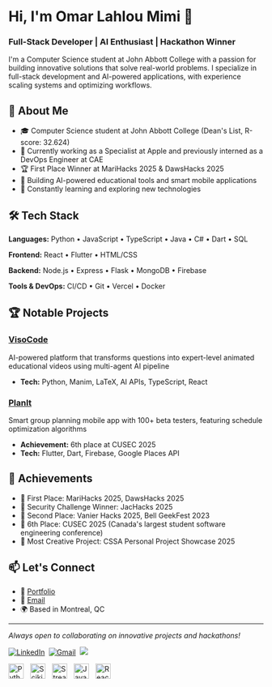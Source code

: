 # Hi, I'm Omar Lahlou Mimi 👋

### Full-Stack Developer | AI Enthusiast | Hackathon Winner

I'm a Computer Science student at John Abbott College with a passion for building innovative solutions that solve real-world problems. I specialize in full-stack development and AI-powered applications, with experience scaling systems and optimizing workflows.

## 🚀 About Me

- 🎓 Computer Science student at John Abbott College (Dean's List, R-score: 32.624)
- 💼 Currently working as a Specialist at Apple and previously interned as a DevOps Engineer at CAE
- 🏆 First Place Winner at MariHacks 2025 & DawsHacks 2025
- 🤖 Building AI-powered educational tools and smart mobile applications
- 🌱 Constantly learning and exploring new technologies

## 🛠️ Tech Stack

**Languages:** Python • JavaScript • TypeScript • Java • C# • Dart • SQL

**Frontend:** React • Flutter • HTML/CSS

**Backend:** Node.js • Express • Flask • MongoDB • Firebase

**Tools & DevOps:** CI/CD • Git • Vercel • Docker

## 🏆 Notable Projects

### [VisoCode](https://github.com/yourusername/visocode)
AI-powered platform that transforms questions into expert-level animated educational videos using multi-agent AI pipeline
- **Tech:** Python, Manim, LaTeX, AI APIs, TypeScript, React

### [PlanIt](https://github.com/yourusername/planit)
Smart group planning mobile app with 100+ beta testers, featuring schedule optimization algorithms
- **Achievement:** 6th place at CUSEC 2025
- **Tech:** Flutter, Dart, Firebase, Google Places API

## 🏅 Achievements

- 🥇 First Place: MariHacks 2025, DawsHacks 2025
- 🔐 Security Challenge Winner: JacHacks 2025
- 🥈 Second Place: Vanier Hacks 2025, Bell GeekFest 2023
- 🎯 6th Place: CUSEC 2025 (Canada's largest student software engineering conference)
- 🎨 Most Creative Project: CSSA Personal Project Showcase 2025

## 📫 Let's Connect

- 💼 [Portfolio](https://omarlahloumimi.com)
- 📧 [Email](mailto:omarlahmimi@gmail.com)
- 🌍 Based in Montreal, QC

---

*Always open to collaborating on innovative projects and hackathons!*

<a href="https://www.linkedin.com/in/bogdan-feher-b7567b203/"><img src="https://img.shields.io/badge/linkedin-%230077B5.svg?&style=for-the-badge&logo=linkedin&logoColor=white" alt="LinkedIn" /></a>&nbsp;
<a href="mailto:bogdan.feher@gmail.com?"><img src="https://img.shields.io/badge/gmail-%23D14836.svg?&style=for-the-badge&logo=gmail&logoColor=white" alt="Gmail"/></a>&nbsp;
![](https://komarev.com/ghpvc/?username=dekycs)

<img align='left' alt='Python' width='30px' style='padding-right:10px;' src="https://cdn.jsdelivr.net/gh/devicons/devicon@latest/icons/python/python-original.svg" />
<img align='left' alt='Scikit Learn' width='30px' style='padding-right:10px;' src="https://cdn.jsdelivr.net/gh/devicons/devicon@latest/icons/scikitlearn/scikitlearn-original.svg" />
<img align='left' alt='Streamlit' width='30px' style='padding-right:10px;' src="https://cdn.jsdelivr.net/gh/devicons/devicon@latest/icons/streamlit/streamlit-original.svg" />
<img align='left' alt='JavaScript' width='30px' style='padding-right:10px;' src="https://cdn.jsdelivr.net/gh/devicons/devicon@latest/icons/javascript/javascript-original.svg" />
<img align='left' alt='React' width='30px' style='padding-right:10px;' src="https://cdn.jsdelivr.net/gh/devicons/devicon@latest/icons/react/react-original.svg" />
